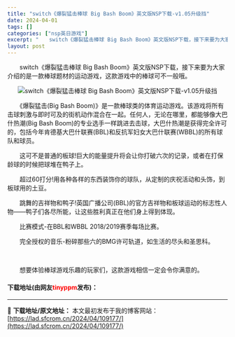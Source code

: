 ```yaml
---
title: "switch《爆裂猛击棒球 Big Bash Boom》英文版NSP下载-v1.05升级挡"
date: 2024-04-01
tags: []
categories: ["nsp英日游戏"]
excerpt: "　　switch《爆裂猛击棒球 Big Bash Boom》英文版NSP下载，接下来要为大家介绍的是一款棒球题材的运动游戏，这款游戏中的棒球可不一般哦。 　　《爆裂猛击(Big Bash Boom)》是一款棒球类的体育运动游戏。该游戏将所有击球刺激与即时可及的街机动作混合在一起。任何人，无论在哪里，&hellip;"
layout: post
---
```


 <p>　　switch《爆裂猛击棒球 Big Bash Boom》英文版NSP下载，接下来要为大家介绍的是一款棒球题材的运动游戏，这款游戏中的棒球可不一般哦。</p> <p align="center"><img align="" border="0" src="https://lad.sfcrom.cn/wp-content/uploads/2024/04/20240401_660a36ff24c66.webp" alt="switch《爆裂猛击棒球 Big Bash Boom》英文版NSP下载-v1.05升级挡" /></p> <p>　　《爆裂猛击(Big Bash Boom)》是一款棒球类的体育运动游戏。该游戏将所有击球刺激与即时可及的街机动作混合在一起。任何人，无论在哪里，都能够像大巴什热潮(Big Bash Boom)的专业选手一样跳进去击球，大巴什热潮是获得完全许可的，包括今年肯德基大巴什联赛(BBL)和反抗军妇女大巴什联赛(WBBL)的所有球队和球员。</p> <p>　　这可不是普通的板球!巨大的能量提升将会让你打破六次的记录，或者在打保龄球的时候把球堆在鸭子上。</p> <p>　　超过60打分!用各种各样的东西装饰你的球队，从定制的庆祝活动和头饰，到板球用的土豆。</p> <p>　　跳舞的吉祥物和鸭子!英国广播公司(BBL)的官方吉祥物和板球运动的标志性人物&mdash;&mdash;鸭子们各尽所能，让这些胜利真正在他们身上得到体现。</p> <p>　　比赛模式-在BBL和WBBL 2018/2019赛季每场比赛。</p> <p>　　完全授权的音乐-粉碎那些六的BMG许可轨道，如生活的尽头和圣思科。</p> <p>&nbsp;</p> <p>　　想要体验棒球游戏乐趣的玩家们，这款游戏相信一定会令你满意的。</p> <p><h4>下载地址(由网友<font color="red">tinyppm</font>发布)：</h4></p> 

---
📖 **下载地址/原文地址：** 本文最初发布于我的博客网站：[https://lad.sfcrom.cn/2024/04/109177/](https://lad.sfcrom.cn/2024/04/109177/)
